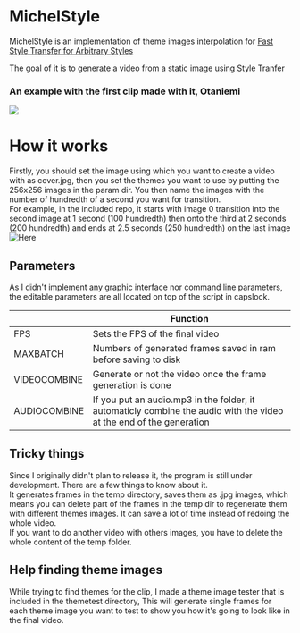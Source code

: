 # MichelStyle
MichelStyle is an implementation of theme images interpolation for [Fast Style Transfer for Arbitrary Styles](https://colab.research.google.com/github/tensorflow/hub/blob/master/examples/colab/tf2_arbitrary_image_stylization.ipynb)

The goal of it is to generate a video from a static image using Style Tranfer
### An example with the first clip made with it, Otaniemi
[![](http://img.youtube.com/vi/8ZwVkjvrIgA/0.jpg)](http://www.youtube.com/watch?v=8ZwVkjvrIgA "Otaniemi - Bend the Future")

# How it works
Firstly, you should set the image using which you want to create a video with as cover.jpg, then you set the themes you want to use by putting the 256x256 images in the param dir. You then name the images with the number of hundredth of a second you want for transition.  
For example, in the included repo, it starts with image 0 transition into the second image at 1 second (100 hundredth) then onto the third at 2 seconds (200 hundredth) and ends at 2.5 seconds (250 hundredth) on the last image
![Here](https://i.ibb.co/kgQGKww/ex.jpg)


## Parameters  
As I didn't implement any graphic interface nor command line parameters, the editable parameters are all located on top of the script in capslock.  
  
| |Function  
|----------------|-------------------------------|  
|FPS |Sets the FPS of the final video  
|MAXBATCH|Numbers of generated frames saved in ram before saving to disk  
|VIDEOCOMBINE|Generate or not the video once the frame generation is done  
|AUDIOCOMBINE|If you put an audio.mp3 in the folder, it automaticly combine the audio with the video at the end of the generation  
  
  
## Tricky things  
Since I originally didn't plan to release it, the program is still under development. There are a few things to know about it.  
It generates frames in the temp directory, saves them as .jpg images, which means you can delete part of the frames in the temp dir to regenerate them with different themes images. It can save a lot of time instead of redoing the whole video.  
If you want to do another video with others images, you have to delete the whole content of the temp folder.  
## Help finding theme images  
While trying to find themes for the clip, I made a theme image tester that is included in the themetest directory, This will generate single frames for each theme image you want to test to show you how it's going to look like in the final video.
